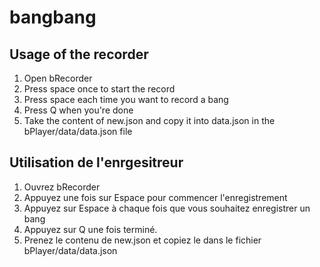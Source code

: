 bangbang
========
## Usage of the recorder
1. Open bRecorder
2. Press space once to start the record
3. Press space each time you want to record a bang
4. Press Q when you're done
5. Take the content of new.json and copy it into data.json in the bPlayer/data/data.json file

## Utilisation de l'enrgesitreur
1. Ouvrez bRecorder
2. Appuyez une fois sur Espace pour commencer l'enregistrement
3. Appuyez sur Espace à chaque fois que vous souhaitez enregistrer un bang
4. Appuyez sur Q une fois terminé.
5. Prenez le contenu de new.json et copiez le dans le fichier bPlayer/data/data.json
